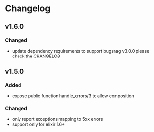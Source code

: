 # Changelog

## v1.6.0

### Changed
- update dependency requirements to support bugsnag v3.0.0
  please check the [CHANGELOG](https://github.com/bugsnag-elixir/bugsnag-elixir/blob/master/CHANGELOG.md)

## v1.5.0

### Added
- expose public function handle_errors/3 to allow composition

### Changed
- only report exceptions mapping to 5xx errors
- support only for elixir 1.6+
